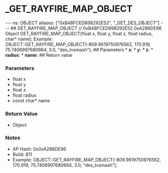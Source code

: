 # _GET_RAYFIRE_MAP_OBJECT

--- ns: OBJECT aliases: ["0xB48FCED898292E52", "_GET_DES_OBJECT"] --- ## GET_RAYFIRE_MAP_OBJECT  // 0xB48FCED898292E52 0xA286DE96 Object GET_RAYFIRE_MAP_OBJECT(float x, float y, float z, float radius, char* name);  Example: OBJECT::GET_RAYFIRE_MAP_OBJECT(-809.9619750976562, 170.919, 75.7406997680664, 3.0, "des_tvsmash");  ## Parameters * **x**: * **y**: * **z**: * **radius**: * **name**:  ## Return value

### Parameters
* float x
* float y
* float z
* float radius
* const char* name

### Return Value
* Object

### Notes
* AP Hash: 0x0xA286DE96
* Build: 811
* Example:
OBJECT::GET_RAYFIRE_MAP_OBJECT(-809.9619750976562, 170.919, 75.7406997680664, 3.0, "des_tvsmash");

